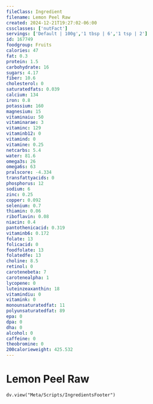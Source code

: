 ```yaml
---
fileClass: Ingredient
filename: Lemon Peel Raw
created: 2024-12-21T19:27:02-06:00
cssclasses: ['nutFact']
servings: ['Default | 100g','1 tbsp | 6','1 tsp | 2']
id: 167749
foodgroup: Fruits
calories: 47
fat: 0.3
protein: 1.5
carbohydrate: 16
sugars: 4.17
fiber: 10.6
cholesterol: 0
saturatedfats: 0.039
calcium: 134
iron: 0.8
potassium: 160
magnesium: 15
vitaminaiu: 50
vitaminarae: 3
vitaminc: 129
vitaminb12: 0
vitamind: 0
vitamine: 0.25
netcarbs: 5.4
water: 81.6
omega3s: 26
omega6s: 63
pralscore: -4.334
transfattyacids: 0
phosphorus: 12
sodium: 6
zinc: 0.25
copper: 0.092
selenium: 0.7
thiamin: 0.06
riboflavin: 0.08
niacin: 0.4
pantothenicacid: 0.319
vitaminb6: 0.172
folate: 13
folicacid: 0
foodfolate: 13
folatedfe: 13
choline: 8.5
retinol: 0
carotenebeta: 7
carotenealpha: 1
lycopene: 0
luteinzeaxanthin: 18
vitamindiu: 0
vitamink: 0
monounsaturatedfat: 11
polyunsaturatedfat: 89
epa: 0
dpa: 0
dha: 0
alcohol: 0
caffeine: 0
theobromine: 0
200calorieweight: 425.532
---
```


# Lemon Peel Raw

```dataviewjs
dv.view("Meta/Scripts/IngredientsFooter")
```
